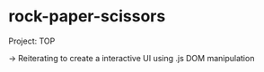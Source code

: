 # rock-paper-scissors
Project: TOP

-> Reiterating to create a interactive UI using .js DOM manipulation